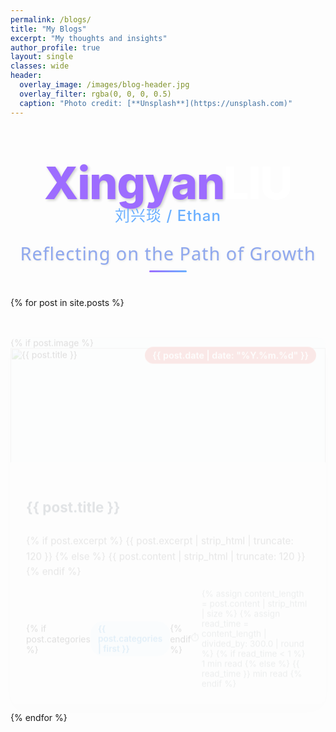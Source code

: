 ```yaml
---
permalink: /blogs/
title: "My Blogs"
excerpt: "My thoughts and insights"
author_profile: true
layout: single
classes: wide
header:
  overlay_image: /images/blog-header.jpg
  overlay_filter: rgba(0, 0, 0, 0.5)
  caption: "Photo credit: [**Unsplash**](https://unsplash.com)"
---
```


<!-- Xingyan Liu Header Section -->
<div class="name-header">
  <div class="name-container">
    <span class="name-first">Xingyan</span>
    <span class="name-last">LIU</span>
    <span class="name-alias">刘兴琰 / Ethan</span>
  </div>
  <div class="subtitle">Reflecting on the Path of Growth</div>
</div>

<div class="blog-grid">
  {% for post in site.posts %}
    <article class="blog-card">
      <div class="blog-media">
        {% if post.image %}
          <img src="{{ post.image }}" alt="{{ post.title }}" class="blog-thumbnail">
        {% else %}
          <div class="default-thumbnail">
            <svg xmlns="http://www.w3.org/2000/svg" viewBox="0 0 24 24" fill="currentColor">
              <path d="M19.5 21a3 3 0 003-3V9a3 3 0 00-3-3h-5.379a.75.75 0 01-.53-.22L11.47 3.66A2.25 2.25 0 009.879 3H4.5a3 3 0 00-3 3v12a3 3 0 003 3h15z"/>
            </svg>
          </div>
        {% endif %}
        <div class="blog-date">
          {{ post.date | date: "%Y.%m.%d" }}
        </div>
        <div class="blog-overlay">
          <a href="{{ post.url }}" class="blog-link">阅读文章</a>
        </div>
      </div>
      <div class="blog-content">
        <h2 class="blog-title">
          <a href="{{ post.url }}">{{ post.title }}</a>
        </h2>
        <p class="blog-excerpt">
          {% if post.excerpt %}
            {{ post.excerpt | strip_html | truncate: 120 }}
          {% else %}
            {{ post.content | strip_html | truncate: 120 }}
          {% endif %}
        </p>
        <div class="blog-meta">
          {% if post.categories %}
            <span class="blog-category">
              {{ post.categories | first }}
            </span>
          {% endif %}
          <span class="blog-readtime">
            {% assign content_length = post.content | strip_html | size %}
            {% assign read_time = content_length | divided_by: 300.0 | round %}
            {% if read_time < 1 %}
              1 min read
            {% else %}
              {{ read_time }} min read
            {% endif %}
          </span>
        </div>
      </div>
    </article>
  {% endfor %}
</div>

<style>
  /* Xingyan Liu Header Styles */
  .name-header {
    text-align: center;
    margin: 60px 0 40px;
  }
  
  .name-container {
    display: inline-block;
    position: relative;
    margin-bottom: 10px;
  }
  
  .name-first {
    color: #9d6cff;
    font-size: 4.5rem;
    font-weight: 800;
    letter-spacing: -1.5px;
    text-shadow: 2px 2px 4px rgba(0, 0, 0, 0.2);
  }
  
  .name-last {
    color: #ffffff;
    font-size: 4.5rem;
    font-weight: 800;
    letter-spacing: -1.5px;
    margin-left: -5px;
  }
  
  .name-alias {
    display: block;
    font-size: 1.5rem;
    color: #6aafff;
    font-weight: 500;
    letter-spacing: 1px;
    margin-top: -10px;
  }
  
  .subtitle {
    font-size: 1.8rem;
    color: #8fa8ee;
    font-weight: 400;
    letter-spacing: 1px;
    margin-top: 15px;
    font-family: 'Segoe UI', Tahoma, Geneva, Verdana, sans-serif;
    text-shadow: 1px 1px 3px rgba(0, 0, 0, 0.1);
    position: relative;
    display: inline-block;
  }
  
  .subtitle::after {
    content: "";
    display: block;
    width: 60px;
    height: 3px;
    background: linear-gradient(90deg, #9d6cff, #6aafff);
    margin: 8px auto 0;
    border-radius: 2px;
  }
  
  /* Blog Grid Layout */
  .blog-grid {
    display: grid;
    grid-template-columns: repeat(auto-fit, minmax(350px, 1fr));
    gap: 30px;
    margin-top: 40px;
  }
  
  .blog-card {
    background: white;
    border-radius: 12px;
    overflow: hidden;
    box-shadow: 0 10px 30px rgba(0, 0, 0, 0.08);
    transition: all 0.4s cubic-bezier(0.175, 0.885, 0.32, 1.275);
    height: 100%;
    display: flex;
    flex-direction: column;
    position: relative;
  }
  
  .blog-card:hover {
    transform: translateY(-8px);
    box-shadow: 0 15px 40px rgba(0, 0, 0, 0.15);
  }
  
  .blog-media {
    position: relative;
    height: 200px;
    overflow: hidden;
    background-color: #f8f9fa;
  }
  
  .blog-thumbnail {
    width: 100%;
    height: 100%;
    object-fit: cover;
    transition: transform 0.5s ease;
  }
  
  .default-thumbnail {
    width: 100%;
    height: 100%;
    display: flex;
    align-items: center;
    justify-content: center;
    color: #3498db;
  }
  
  .default-thumbnail svg {
    width: 60px;
    height: 60px;
    opacity: 0.2;
  }
  
  .blog-card:hover .blog-thumbnail {
    transform: scale(1.05);
  }
  
  .blog-date {
    position: absolute;
    top: 15px;
    right: 15px;
    background: rgba(231, 76, 60, 0.85);
    color: white;
    padding: 5px 12px;
    border-radius: 20px;
    font-size: 0.9rem;
    font-weight: 600;
    z-index: 2;
  }
  
  .blog-overlay {
    position: absolute;
    top: 0;
    left: 0;
    right: 0;
    bottom: 0;
    background: rgba(37, 99, 235, 0.85);
    display: flex;
    align-items: center;
    justify-content: center;
    opacity: 0;
    transition: opacity 0.3s ease;
    z-index: 1;
  }
  
  .blog-card:hover .blog-overlay {
    opacity: 1;
  }
  
  .blog-link {
    color: white;
    font-weight: 600;
    text-decoration: none;
    padding: 8px 16px;
    border: 2px solid white;
    border-radius: 50px;
    transition: all 0.3s ease;
  }
  
  .blog-link:hover {
    background: white;
    color: #2563eb;
  }
  
  .blog-content {
    padding: 25px;
    flex-grow: 1;
    display: flex;
    flex-direction: column;
  }
  
  .blog-title {
    font-size: 1.4rem;
    margin-bottom: 12px;
    line-height: 1.4;
    transition: color 0.3s ease;
  }
  
  .blog-title a {
    color: #2c3e50;
    text-decoration: none;
    transition: color 0.3s;
  }
  
  .blog-title a:hover {
    color: #e74c3c;
    text-decoration: underline;
  }
  
  .blog-excerpt {
    color: #555;
    line-height: 1.6;
    flex-grow: 1;
    margin-bottom: 15px;
    font-size: 0.95rem;
  }
  
  .blog-meta {
    display: flex;
    justify-content: space-between;
    align-items: center;
    margin-top: auto;
  }
  
  .blog-category {
    background: rgba(52, 152, 219, 0.1);
    color: #3498db;
    padding: 4px 12px;
    border-radius: 20px;
    font-size: 0.85rem;
    font-weight: 600;
    transition: all 0.3s ease;
  }
  
  .blog-category:hover {
    background: rgba(52, 152, 219, 0.2);
    transform: translateY(-2px);
  }
  
  .blog-readtime {
    color: #7f8c8d;
    font-size: 0.85rem;
    display: flex;
    align-items: center;
    gap: 4px;
  }
  
  .blog-readtime::before {
    content: '⏱️';
    font-size: 0.8rem;
  }
  
  /* Animation for cards */
  @keyframes fadeInUp {
    from {
      opacity: 0;
      transform: translateY(20px);
    }
    to {
      opacity: 1;
      transform: translateY(0);
    }
  }
  
  .blog-card {
    animation: fadeInUp 0.6s ease-out forwards;
    opacity: 0;
  }
  
  /* Responsive adjustments */
  @media (max-width: 900px) {
    .name-first, .name-last {
      font-size: 3.5rem;
    }
    
    .subtitle {
      font-size: 1.5rem;
    }
    
    .blog-grid {
      grid-template-columns: repeat(auto-fit, minmax(300px, 1fr));
    }
  }
  
  @media (max-width: 768px) {
    .name-first, .name-last {
      font-size: 2.8rem;
    }
    
    .name-alias {
      font-size: 1.3rem;
    }
    
    .subtitle {
      font-size: 1.3rem;
    }
    
    .blog-grid {
      grid-template-columns: 1fr;
    }
    
    .blog-media {
      height: 180px;
    }
    
    .blog-title {
      font-size: 1.3rem;
    }
  }
  
  @media (max-width: 480px) {
    .name-header {
      margin: 40px 0 30px;
    }
    
    .name-first, .name-last {
      font-size: 2.3rem;
    }
    
    .name-alias {
      font-size: 1.1rem;
    }
    
    .subtitle {
      font-size: 1.1rem;
    }
    
    .blog-content {
      padding: 20px;
    }
    
    .blog-excerpt {
      font-size: 0.9rem;
    }
  }
</style>
